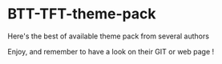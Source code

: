 # BTT-TFT-theme-pack
Here's the best of available theme pack from several authors

Enjoy, and remember to have a look on their GIT or web page !
